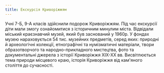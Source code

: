 ```yaml
---
title: Екскурсія Криворіжжям
---
```


Учні 7-Б, 9-А класів здійснили подорож Криворіжжям. Під час екскурсії діти мали змогу ознайомитися з історичним минулим міста. Відвідали міський краєзнавчий музей, який був заснований у 1960р.
У фондах музею нараховується 54 тис. музейних предметів, серед яких: природні й археологічні колекції, етнографічні та нумізматичні матеріали, твори образотворчого та народно-прикладного мистецтва, фото та документальні джерела з історії Криворіжжя ХIХ-ХХ вв. Висвітлюється тема природи місцевого краю, історія Криворіжжя від кам'яного століття до сучасності.

<slideshow id="72157663018931131"></slideshow>
